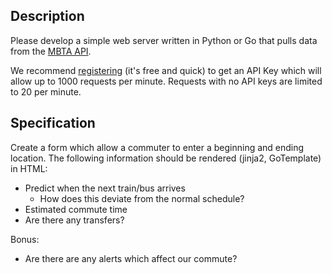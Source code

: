 
## Description

Please develop a simple web server written in Python or Go that pulls data from the [MBTA API](https://www.mbta.com/developers/v3-api). 

We recommend [registering](https://api-v3.mbta.com/register) (it's free and quick) to get an API Key which will allow up to 1000 requests per minute. Requests with no API keys are limited to 20 per minute.

## Specification

Create a form which allow a commuter to enter a beginning and ending location. The following information should be rendered (jinja2, GoTemplate) in HTML:
- Predict when the next train/bus arrives
    - How does this deviate from the normal schedule?
- Estimated commute time
- Are there any transfers?

Bonus:
- Are there are any alerts which affect our commute?